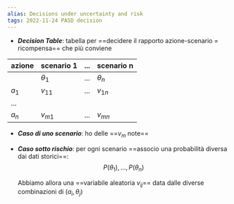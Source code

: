 ```yaml
---
alias: Decisions under uncertainty and risk
tags: 2022-11-24 PASD decision
---
```


- ***Decision Table***: tabella per ==decidere il rapporto azione-scenario = ricompensa== che più conviene

|azione|scenario 1|...|scenario n
|---|---|---|---|
||$\theta_1$|...|$\theta_n$|
|$a_1$|$v_{11}$|...|$v_{1n}$|
|...||||
|$a_n$|$v_{m1}$|...|$v_{mn}$|

- ***Caso di uno scenario***: ho delle ==$v_m$ note==
- ***Caso sotto rischio***: per ogni scenario ==associo una probabilità diversa dai dati storici==: $$P(\theta_1),...,P(\theta_n)$$

	Abbiamo allora una ==variabile aleatoria $v_{ij}$== data dalle diverse combinazioni di $(a_{i}, \theta_j)$ 